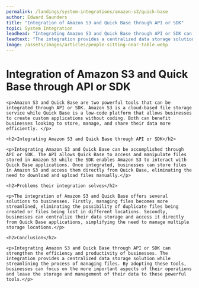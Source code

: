 ```yaml
---
permalink: /landings/system-integrations/amazon-s3/quick-base
author: Edward Saunders
title: "Integration of Amazon S3 and Quick Base through API or SDK"
topic: System Integration
leadhead: "Integrating Amazon S3 and Quick Base through API or SDK can strengthen the efficiency and productivity of businesses"
leadtext: "The integration provides a centralized data storage solution while streamlining the process of managing files. By adopting these tools, businesses can focus on the more important aspects of their operations and leave the storage and management of their data to these powerful tools."
image: /assets/images/articles/people-sitting-near-table.webp
---
```

<div class="arttext">
	<h1>Integration of Amazon S3 and Quick Base through API or SDK</h1>

	<p>Amazon S3 and Quick Base are two powerful tools that can be integrated through API or SDK. Amazon S3 is a cloud-based file storage service while Quick Base is a low-code platform that allows businesses to create custom applications without coding. Both can benefit businesses looking to store, manage, and share their data more efficiently. </p>

	<h2>Integrating Amazon S3 and Quick Base through API or SDK</h2>

	<p>Integrating Amazon S3 and Quick Base can be accomplished through API or SDK. The API allows Quick Base to access and manipulate files stored in Amazon S3 while the SDK enables Amazon S3 to interact with Quick Base applications. Once integrated, businesses can store files in Amazon S3 and access them directly from Quick Base, eliminating the need to download and upload files manually.</p>

	<h2>Problems their integration solves</h2>

	<p>The integration of Amazon S3 and Quick Base offers several solutions to businesses. Firstly, managing files becomes more streamlined, eliminating the possibility of duplicate files being created or files being lost in different locations. Secondly, businesses can centralize their data storage and access it directly from Quick Base applications, simplifying the need to manage multiple storage locations.</p>

	<h2>Conclusion</h2>

	<p>Integrating Amazon S3 and Quick Base through API or SDK can strengthen the efficiency and productivity of businesses. The integration provides a centralized data storage solution while streamlining the process of managing files. By adopting these tools, businesses can focus on the more important aspects of their operations and leave the storage and management of their data to these powerful tools.</p>

</div>